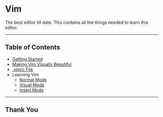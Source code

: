 # Vim

The best editor till date. This contains all the things needed to learn this editor.

---

## Table of Contents

- [Getting Started](getting_started.md)
- [Making Vim Visually Beautiful](making_vim_visually_good.md)
- [.vimrc File](vimrc.md)
- Learning Vim
	- [Normal Mode](normal_mode.md)
	- [Visual Mode](visual_mode.md)
	- [Insert Mode](insert_mode.md)

---

## Thank You
